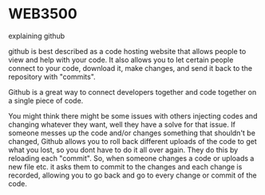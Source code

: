 # WEB3500
explaining github

github is best described as a code hosting website that allows people to view and help with your code. It also allows you to let certain people connect to your code, download it, make changes, and send it back to the repository with "commits".

Github is a great way to connect developers together and code together on a single piece of code.

You might think there might be some issues with others injecting codes and changing whatever they want, well they have a solve for that issue. If someone messes up the code and/or changes something that shouldn't be changed, Github allows you to roll back different uploads of the code to get what you lost, so you dont have to do it all over again. They do this by reloading each "commit". So, when someone changes a code or uploads a new file etc. it asks them to commit to the changes and each change is recorded, allowing you to go back and go to every change or commit of the code.
